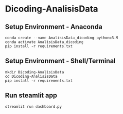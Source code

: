 # Dicoding-AnalisisData
## Setup Environment - Anaconda
```
conda create --name AnalisisData_dicoding python=3.9
conda activate AnalisisData_dicoding
pip install -r requirements.txt
```
## Setup Environment - Shell/Terminal
```
mkdir Dicoding-AnalisisData
cd Dicoding-AnalisisData
pip install -r requirements.txt
```
## Run steamlit app
```
streamlit run dashboard.py
```
